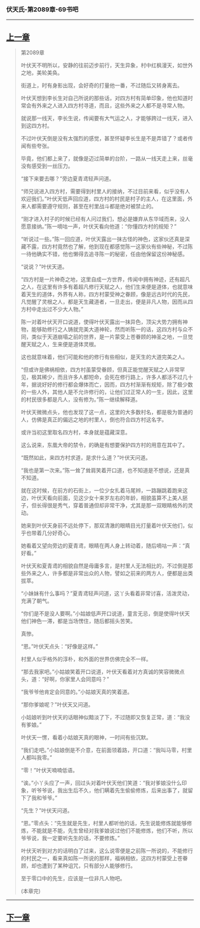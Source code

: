 ### 伏天氏-第2089章-69书吧

--------
[上一章](./e29afb7d00cf8b71d1e5f6499ecc4878.md)
--------


>
>
>
>第2089章
>
>叶伏天不明所以，安静的往前迈步前行，天生异象，村中红枫漫天，如世外之地，美轮美奂。
>
>街道上，时有身影出现，会好奇的打量他一番，不过随后又转身离去。
>
>叶伏天想到李长生对自己所说的那些话，对四方村有简单印象，他也知道时常会有外来之人进入四方村寻道，而且，这些外来之人都不是寻常人物。
>
>就说那一线天，李长生说，传闻要有大气运之人，才能够跨过一线天，进入到这四方村。
>
>不过叶伏天倒是没有太强烈的感觉，甚至怀疑李长生是不是弄错了？或者传闻有些夸张。
>
>毕竟，他们都上来了，就像是迈过简单的台阶，一路从一线天走上来，丝毫没有感受到一丝压力。
>
>“接下来要去哪？”旁边夏青鸢轻声问道。
>
>“师兄说进入四方村，需要得到村里人的接纳，不过目前来看，似乎没有人欢迎我们。”叶伏天低声回应道，四方村的村民是村子的主人，在这里面，外来人都需要遵守规则，甚至在村里战斗都是绝对被禁止的。
>
>“刚才进入村子的时候已经有人问过我们，想必是嫌弃从东华域而来，没人愿意接纳。”陈一嘀咕一声，叶伏天看向他道：“你懂四方村的规矩？”
>
>“听说过一些。”陈一回应道，叶伏天露出一抹古怪的神色，这家伙还真是深藏不露，四方村竟然也了解，他到现在都感觉陈一这家伙有些神秘，不过陈一待他确实不错，他也懒得去追寻陈一的秘密，任由他保留这份神秘感。
>
>“说说？”叶伏天道。
>
>“四方村是一片神奇之地，这里自成一方世界，传闻中拥有神迹，还有超凡之人，在这里有许多有着超凡修行天赋之人，他们生来便是道体，也就意味着天生的道体，外界有人称，四方村蒙受神之眷顾，像是远古时代的先民，凡觉醒了灵根之人，都是天生藏道者，一旦走出，便是非凡人物，因而从四方村中走出过不少大人物。”
>
>陈一对着叶伏天开口说道，使得叶伏天露出一抹异色，顶尖大势力拥有神物，能够助修行之人铸就完美大道神轮，然而听陈一的话，这四方村与众不同，类似于天道崩塌之前的世界，是一片蒙受上苍眷顾的神圣之地，一旦觉醒天赋之人，生来便是道体灵根。
>
>这也就意味着，他们可能和他的修行有些相似，是天生的大道完美之人。
>
>“但或许是佛祸相依，四方村虽蒙受眷顾，但真正能觉醒天赋之人非常罕见，极其稀少，而且许多人都短命，会死在修行路上，许多人都活不过几十年，据说好好的修行都会爆体而亡，因而，四方村渐渐有规矩，除了极少数的一些人外，其他人是不允许修行的，让他们过正常人的一生，因此，这里的村民很多都是凡人，没有修为。”陈一继续解释道。
>
>叶伏天微微点头，他也发现了这一点，这里的大多数村名，都是极为普通的人，仿佛是真正的偏远之地的村里人，倒也符合四方村这名字。
>
>或许当初这里取名四方村，本身就是蕴藏深意。
>
>这么说来，东凰大帝的禁令，的确是有想要保护四方村的用意在其中了。
>
>“既然如此，来四方村求道，是求什么道？”叶伏天问道。
>
>“我也是第一次来。”陈一耸了耸肩笑着开口道，也不知道是不想说，还是真不知道。
>
>就在这时候，在前方的石街上，一位少女扎着马尾辫，一路蹦跳着跑来这边，叶伏天看向前面，见这少女十来岁左右的年龄，相貌虽算不上美人胚子，但长得很是秀气，穿着普通但却非常干净，尤其是那一双眼睛格外的灵动。
>
>她来到叶伏天身前不远处停下，那双清澈的眼睛目光打量着叶伏天他们，似乎也带着几分好奇心。
>
>她看着又望向旁边的夏青鸢，眼睛在两人身上转动着，随后嘀咕一声：“真好看。”
>
>叶伏天和夏青鸢的相貌自然是毋庸多言，是村里人无法相比的，不过倒是那些外来之人，许多都是非常出众的人物，譬如之前来的两方人，便都是出类拔萃。
>
>“小妹妹有什么事吗？”夏青鸢轻声问道，这丫头看着非常讨喜，活泼灵动，充满了朝气。
>
>“你们是不是没人要啊。”小姑娘低声开口说道，童言无忌，倒是使得叶伏天他们神色一滞，都是当场愣住，随后都摇头苦笑。
>
>真惨。
>
>“恩。”叶伏天点头：“好像是这样。”
>
>村里人似乎格外的淳朴，和外面的世界仿佛完全不一样。
>
>“那去我家吧。”小姑娘笑着开口说道，叶伏天看着对方真诚的笑容微微点头，道：“好啊，你家里人会同意吗？”
>
>“我爷爷他肯定会同意的。”小姑娘天真的笑着道。
>
>“那你爹娘呢？”叶伏天又问道。
>
>小姑娘听到叶伏天的话眼神似黯淡了下，不过随即又恢复正常，道：“我没有爹娘。”
>
>叶伏天一愣，看着小姑娘天真的眼神，一时间有些沉默。
>
>“我们走吧。”小姑娘倒是不介意，在前面领着路，开口道：“我叫马零，村里人都叫我零。”
>
>“零！”叶伏天喃喃低语。
>
>“诶。”小丫头应了一声，回过头对着叶伏天他们笑道：“我对爹娘没什么印象，听爷爷说，我出生后不久，他们瞒着先生偷偷修炼，后来出事了，就留下了我和爷爷。”
>
>“先生？”叶伏天问道。
>
>“恩。”零点头：“先生就是先生，村里人都听他的话，先生说能修炼就能够修炼，不能就是不能，先生曾经对我爹娘说过他们不能修炼，他们不听，所以爷爷说，我一定要听先生的话，不要修炼。”
>
>叶伏天听到对方的话明白了过来，这么说零便是之前陈一所说的，不能修行的村民之一，看来真如陈一所说的那样，福祸相依，这四方村蒙受上苍眷顾，却也遭到了某种诅咒，只有部分人能够修行。
>
>至于零口中的先生，应该是一位非凡人物吧。
>
>(本章完)
>
>

--------
[下一章](./6cd5f8c1d8457f4cc760e11b74ecb24d.md)
--------
